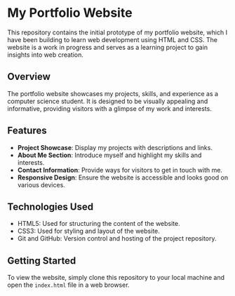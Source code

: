 # My Portfolio Website

This repository contains the initial prototype of my portfolio website, which I have been building to learn web development using HTML and CSS. The website is a work in progress and serves as a learning project to gain insights into web creation.

## Overview

The portfolio website showcases my projects, skills, and experience as a computer science student. It is designed to be visually appealing and informative, providing visitors with a glimpse of my work and interests.

## Features

- **Project Showcase**: Display my projects with descriptions and links.
- **About Me Section**: Introduce myself and highlight my skills and interests.
- **Contact Information**: Provide ways for visitors to get in touch with me.
- **Responsive Design**: Ensure the website is accessible and looks good on various devices.

## Technologies Used

- HTML5: Used for structuring the content of the website.
- CSS3: Used for styling and layout of the website.
- Git and GitHub: Version control and hosting of the project repository.

## Getting Started

To view the website, simply clone this repository to your local machine and open the `index.html` file in a web browser.

